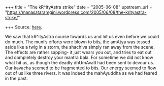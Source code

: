 +++
title = "The kR^ityAstra strike"
date = "2005-06-08"
upstream_url = "https://manasataramgini.wordpress.com/2005/06/08/the-krityastra-strike/"

+++
Source: [here](https://manasataramgini.wordpress.com/2005/06/08/the-krityastra-strike/).

We saw that kR^ityAstra course towards us and hit us even before we
could do much. The muni’s efforts were blown to bits, the amAtya was
tossed aside like a twig in a storm, the shachiva simply ran away from
the scene. The effects are rather sapping- it just wears you out, and
tries to eat out and completely destroy your mantra bala. For sometime
we did not know what hit us, as though the deadly dhUmAvatI had been
sent to devour us. Our kavacha seemed to be fragmented to bits. Our
energy seemed to flow out of us like three rivers. It was indeed the
mahAyuddha as we had feared in the past.

